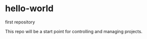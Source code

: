 # hello-world
first repository

This repo will be a start point for controlling and managing projects.
